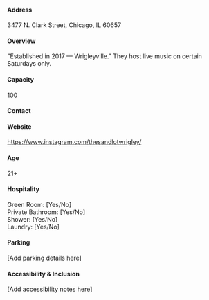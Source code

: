 #### Address

3477 N. Clark Street, Chicago, IL 60657

#### Overview

"Established in 2017 — Wrigleyville." They host live music on certain Saturdays only.

#### Capacity

100

#### Contact



#### Website

https://www.instagram.com/thesandlotwrigley/

#### Age

21+

#### Hospitality

Green Room: [Yes/No]  
Private Bathroom: [Yes/No]  
Shower: [Yes/No]  
Laundry: [Yes/No]

#### Parking

[Add parking details here]

#### Accessibility & Inclusion

[Add accessibility notes here]
